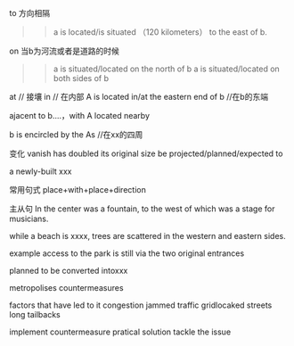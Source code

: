 to 方向相隔 
>> a is  located/is situated （120 kilometers） to the east of b.

on 当b为河流或者是道路的时候
>> a is situated/located on the north of b
  a is situated/located on both sides of b


at // 接壤
in // 在内部
A is located in/at the eastern end of b //在b的东端

ajacent to
b....，with A located nearby

b is encircled by the As //在xx的四周

变化 
vanish
has doubled its original size
be projected/planned/expected to

a newly-built xxx

常用句式
place+with+place+direction

主从句
In the center was a fountain, to the west of which was a stage for musicians.

while a beach is xxxx, trees are scattered in the western and eastern sides.



example
access to the park is still via the two original entrances


planned to be converted intoxxx


metropolises
countermeasures

factors that have led to it
congestion jammed traffic
gridlocaked streets
long tailbacks

implement
countermeasure
pratical solution
tackle the issue